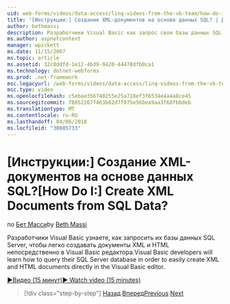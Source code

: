 ```yaml
---
uid: web-forms/videos/data-access/linq-videos-from-the-vb-team/how-do-i-create-xml-documents-from-sql-data
title: '[Инструкции:] Создание XML-документов на основе данных SQL? | Документы Майкрософт'
author: bethmassi
description: Разработчики Visual Basic как запрос свои базы данных SQL Server, чтобы легко создавать документы XML и HTML непосредственно в редактор Visual Basic...
ms.author: aspnetcontent
manager: wpickett
ms.date: 11/15/2007
ms.topic: article
ms.assetid: 32c8ddfd-1e12-4bd9-9420-44478dfb0ca1
ms.technology: dotnet-webforms
ms.prod: .net-framework
msc.legacyurl: /web-forms/videos/data-access/linq-videos-from-the-vb-team/how-do-i-create-xml-documents-from-sql-data
msc.type: video
ms.openlocfilehash: c5ebae356740255e25a710ef3f6534e4a4a8ce45
ms.sourcegitcommit: f8852267f463b62d7f975e56bea9aa3f68fbbdeb
ms.translationtype: MT
ms.contentlocale: ru-RU
ms.lasthandoff: 04/06/2018
ms.locfileid: "30885733"
---
```

<a name="how-do-i-create-xml-documents-from-sql-data"></a><span data-ttu-id="da560-104">[Инструкции:] Создание XML-документов на основе данных SQL?</span><span class="sxs-lookup"><span data-stu-id="da560-104">[How Do I:] Create XML Documents from SQL Data?</span></span>
====================
<span data-ttu-id="da560-105">по [Бет Масси](https://github.com/bethmassi)</span><span class="sxs-lookup"><span data-stu-id="da560-105">by [Beth Massi](https://github.com/bethmassi)</span></span>

<span data-ttu-id="da560-106">Разработчики Visual Basic узнаете, как запросить их базы данных SQL Server, чтобы легко создавать документы XML и HTML непосредственно в Visual Basic редактора.</span><span class="sxs-lookup"><span data-stu-id="da560-106">Visual Basic developers will learn how to query their SQL Server database in order to easily create XML and HTML documents directly in the Visual Basic editor.</span></span>

[<span data-ttu-id="da560-107">&#9654;Видео (15 минут)</span><span class="sxs-lookup"><span data-stu-id="da560-107">&#9654; Watch video (15 minutes)</span></span>](https://channel9.msdn.com/Blogs/ASP-NET-Site-Videos/how-do-i-create-xml-documents-from-sql-data)

> [!div class="step-by-step"]
> <span data-ttu-id="da560-108">[Назад](how-do-i-enable-xml-intellisense-and-use-xml-namespaces.md)
> [Вперед](how-do-i-create-excel-spreadsheets-using-linq-to-xml.md)</span><span class="sxs-lookup"><span data-stu-id="da560-108">[Previous](how-do-i-enable-xml-intellisense-and-use-xml-namespaces.md)
[Next](how-do-i-create-excel-spreadsheets-using-linq-to-xml.md)</span></span>
